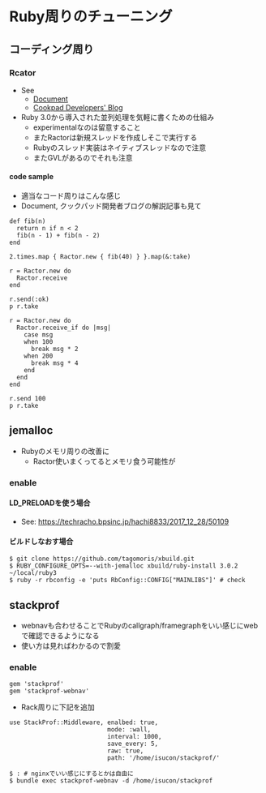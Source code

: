 # Ruby周りのチューニング

## コーディング周り
### Rcator
- See
  - [Document](https://github.com/ruby/ruby/blob/master/doc/ractor.md)
  - [Cookpad Developers' Blog](https://techlife.cookpad.com/entry/2020/12/26/131858)
- Ruby 3.0から導入された並列処理を気軽に書くための仕組み
  - experimentalなのは留意すること
  - またRactorは新規スレッドを作成しそこで実行する
  - Rubyのスレッド実装はネイティブスレッドなので注意
  - またGVLがあるのでそれも注意

#### code sample
- 適当なコード周りはこんな感じ
- Document, クックパッド開発者ブログの解説記事も見て
```
def fib(n)
  return n if n < 2
  fib(n - 1) + fib(n - 2)
end

2.times.map { Ractor.new { fib(40) } }.map(&:take)

r = Ractor.new do
  Ractor.receive
end

r.send(:ok)
p r.take

r = Ractor.new do
  Ractor.receive_if do |msg|
    case msg
    when 100
      break msg * 2
    when 200
      break msg * 4
    end
  end
end

r.send 100
p r.take
```

## jemalloc
- Rubyのメモリ周りの改善に
  - Ractor使いまくってるとメモリ食う可能性が

### enable
#### LD_PRELOADを使う場合
- See: https://techracho.bpsinc.jp/hachi8833/2017_12_28/50109

#### ビルドしなおす場合
```
$ git clone https://github.com/tagomoris/xbuild.git
$ RUBY_CONFIGURE_OPTS=--with-jemalloc xbuild/ruby-install 3.0.2 ~/local/ruby3
$ ruby -r rbconfig -e 'puts RbConfig::CONFIG["MAINLIBS"]' # check
```

## stackprof
- webnavも合わせることでRubyのcallgraph/framegraphをいい感じにwebで確認できるようになる
- 使い方は見ればわかるので割愛

### enable
```
gem 'stackprof'
gem 'stackprof-webnav'
```

- Rack周りに下記を追加
```
use StackProf::Middleware, enalbed: true,
                           mode: :wall,
                           interval: 1000,
                           save_every: 5,
                           raw: true,
                           path: '/home/isucon/stackprof/'
```

```
$ : # nginxでいい感じにするとかは自由に
$ bundle exec stackprof-webnav -d /home/isucon/stackprof
```
